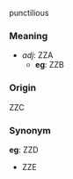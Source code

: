 punctilious
### Meaning
+ _adj_: ZZA
    + __eg__: ZZB

### Origin

ZZC

### Synonym

__eg__: ZZD

+ ZZE


